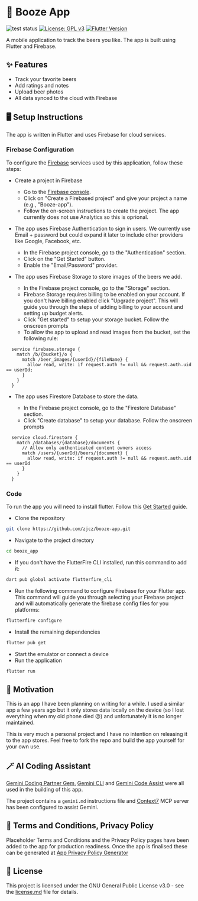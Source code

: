 # 🍻 Booze App

![test status](https://github.com/zjcz/booze-app/actions/workflows/tests.yml/badge.svg)
[![License: GPL v3](https://img.shields.io/badge/License-GPLv3-blue.svg)](https://www.gnu.org/licenses/gpl-3.0)
[![Flutter Version](https://img.shields.io/badge/Flutter-^3.32.2-blue.svg)](https://flutter.dev/)

A mobile application to track the beers you like. The app is built using Flutter and Firebase.

## ✨ Features

- Track your favorite beers
- Add ratings and notes
- Upload beer photos
- All data synced to the cloud with Firebase

## 🖥️ Setup Instructions

The app is written in Flutter and uses Firebase for cloud services.

### Firebase Configuration

To configure the [Firebase](https://firebase.google.com/?authuser=0) services used by this application, follow these steps:

- Create a project in Firebase

  - Go to the [Firebase console](https://console.firebase.google.com/).
  - Click on "Create a Firebased project" and give your project a name (e.g., "Booze-app").
  - Follow the on-screen instructions to create the project. The app currently does not use Analytics so this is oprional.

- The app uses Firebase Authentication to sign in users. We currently use Email + password but could expand it later to include other providers like Google, Facebook, etc.

  - In the Firebase project console, go to the "Authentication" section.
  - Click on the "Get Started" button.
  - Enable the "Email/Password" provider.

- The app uses Firebase Storage to store images of the beers we add.

  - In the Firebase project console, go to the "Storage" section.
  - Firebase Storage requires billing to be enabled on your account. If you don't have billing enabled click "Upgrade project". This will guide you through the steps of adding billing to your account and setting up budget alerts.
  - Click "Get started" to setup your storage bucket. Follow the onscreen prompts
  - To allow the app to upload and read images from the bucket, set the following rule:

```
  service firebase.storage {
    match /b/{bucket}/o {
      match /beer_images/{userId}/{fileName} {
        allow read, write: if request.auth != null && request.auth.uid == userId;
      }
    }
  }
```

- The app uses Firestore Database to store the data.

  - In the Firebase project console, go to the "Firestore Database" section.
  - Click "Create database" to setup your database. Follow the onscreen prompts

```
  service cloud.firestore {
    match /databases/{database}/documents {
      // Allow only authenticated content owners access
      match /users/{userId}/beers/{document} {
        allow read, write: if request.auth != null && request.auth.uid == userId
      }
    }
  }
```

### Code

To run the app you will need to install flutter. Follow this [Get Started](https://docs.flutter.dev/get-started/install) guide.

- Clone the repository

```bash
git clone https://github.com/zjcz/booze-app.git
```

- Navigate to the project directory

```bash
cd booze_app
```

- If you don't have the FlutterFire CLI installed, run this command to add it:

```bash
dart pub global activate flutterfire_cli
```

- Run the following command to configure Firebase for your Flutter app. This command will guide you through selecting your Firebase project and will automatically generate the firebase config files for you platforms:

```bash
flutterfire configure
```

- Install the remaining dependencies

```bash
flutter pub get
```

- Start the emulator or connect a device
- Run the application

```bash
flutter run
```

## 🚂 Motivation

This is an app I have been planning on writing for a while. I used a similar app a few years ago but it only stores data locally on the device (so I lost everything when my old phone died 😥) and unfortunately it is no longer maintained.

This is very much a personal project and I have no intention on releasing it to the app stores. Feel free to fork the repo and build the app yourself for your own use.

## 🪄 AI Coding Assistant

[Gemini Coding Partner Gem](https://gemini.google.com/gem/coding-partner), [Gemini CLI](https://github.com/google-gemini/gemini-cli) and [Gemini Code Assist](https://marketplace.visualstudio.com/items?itemName=Google.geminicodeassist) were all used in the building of this app.

The project contains a `gemini.md` instructions file and [Context7](https://github.com/upstash/context7) MCP server has been configured to assist Gemini.

## 📄 Terms and Conditions, Privacy Policy

Placeholder Terms and Conditions and the Privacy Policy pages have been added to the app for production readiness. Once the app is finalised these can be generated at [App Privacy Policy Generator](https://app-privacy-policy-generator.firebaseapp.com/)

## 💼 License

This project is licensed under the GNU General Public License v3.0 - see the [license.md](license.md) file for details.
